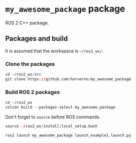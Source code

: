 # `my_awesome_package` package
ROS 2 C++ package.
## Packages and build

It is assumed that the workspace is `~/ros2_ws/`.

### Clone the packages
``` r
cd ~/ros2_ws/src
git clone https://github.com/horverno/my_awesome_package
```

### Build ROS 2 packages
``` r
cd ~/ros2_ws
colcon build --packages-select my_awesome_package
```

Don't forget to `source` before ROS commands.

``` r
source ~/ros2_ws/install/local_setup.bash
```

``` r
ros2 launch my_awesome_package launch_example1.launch.py
```